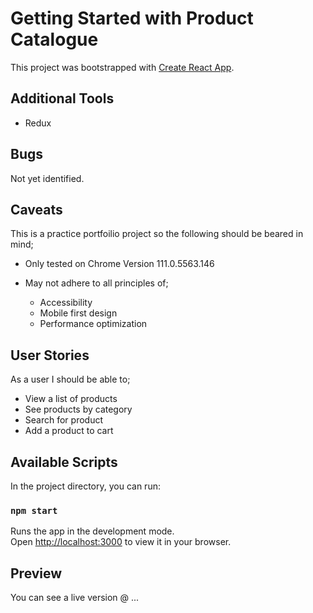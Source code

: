 # Getting Started with Product Catalogue

This project was bootstrapped with [Create React App](https://github.com/facebook/create-react-app).

## Additional Tools

- Redux

## Bugs

Not yet identified.

## Caveats

This is a practice portfoilio project so the following should be beared in mind;

- Only tested on Chrome Version 111.0.5563.146
- May not adhere to all principles of;

  - Accessibility 
  - Mobile first design
  - Performance optimization

## User Stories

As a user I should be able to;

- View a list of products
- See products by category
- Search for product
- Add a product to cart

## Available Scripts

In the project directory, you can run:

### `npm start`

Runs the app in the development mode.\
Open [http://localhost:3000](http://localhost:3000) to view it in your browser.

## Preview

You can see a live version @ ...
